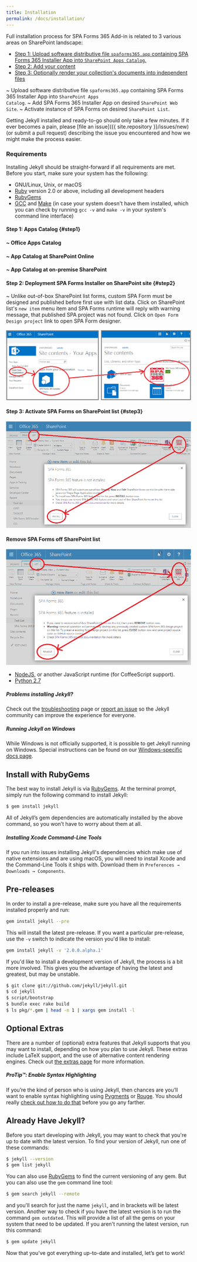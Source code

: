 ```yaml
---
title: Installation
permalink: /docs/installation/
---
```


Full installation process for SPA Forms 365 Add-in is related to 3 various areas on SharePoint landscape:
* [Step 1: Upload software distributive file <code>spaforms365.app</code> containing SPA Forms 365 Installer App into <code>SharePoint Apps Catalog</code>.](#step1)
* [Step 2: Add your content](#step2)
* [Step 3: Optionally render your collection's documents into independent files](#step3)

~ Upload software distributive file <code>spaforms365.app</code> containing SPA Forms 365 Installer App into <code>SharePoint Apps Catalog</code>.
~ Add SPA Forms 365 Installer App on desired <code>SharePoint Web Site</code>.
~ Activate instance of SPA Forms on desired <code>SharePoint List</code>.

 Getting Jekyll installed and ready-to-go should only take a few minutes.
If it ever becomes a pain, please [file an issue]({{ site.repository }}/issues/new)
(or submit a pull request) describing the issue you
encountered and how we might make the process easier.

### Requirements

Installing Jekyll should be straight-forward if all requirements are met.
Before you start, make sure your system has the following:

- GNU/Linux, Unix, or macOS
- [Ruby](https://www.ruby-lang.org/en/downloads/) version 2.0 or above, including all development
  headers
- [RubyGems](https://rubygems.org/pages/download)
- [GCC](https://gcc.gnu.org/install/) and [Make](https://www.gnu.org/software/make/) (in case your system doesn't have them installed, which you can check by running `gcc -v` and `make -v` in your system's command line interface)

#### Step 1: Apps Catalog {#step1}

#### ~ Office Apps Catalog

#### ~ App Catalog at SharePoint Online 

#### ~ App Catalog at on-premise SharePoint 

#### Step 2: Deployment SPA Forms Installer on SharePoint site {#step2}
~ Unlike out-of-box SharePoint list forms, custom SPA Form must be designed and published before first use with list data. Click on SharePoint list's <code>new item</code> menu item and SPA Forms runtime will reply with warning message, that published SPA project was not found. Click on <code>Open Form Design project</code> link to open SPA Form designer.
<br/>
<br/>
![Image of Add Installer](/img/form-addinstaller.png)
#### Step 3: Activate SPA Forms on SharePoint list {#step3}
![Image of Activate Instance](/img/SPSForms365Installer1.PNG)
#### Remove SPA Forms off SharePoint list
![Image of Remove Instance](/img/form-remove.PNG)

- [NodeJS](https://nodejs.org/), or another JavaScript runtime (for CoffeeScript support).
- [Python 2.7](https://www.python.org/downloads/)

<div class="note info">
  <h5>Problems installing Jekyll?</h5>
  <p>
    Check out the <a href="../troubleshooting/">troubleshooting</a> page or
    <a href="{{ site.repository }}/issues/new">report an issue</a> so the
    Jekyll community can improve the experience for everyone.
  </p>
</div>

<div class="note info">
  <h5>Running Jekyll on Windows</h5>
  <p>
    While Windows is not officially supported, it is possible to get Jekyll running
    on Windows. Special instructions can be found on our
    <a href="../windows/#installation">Windows-specific docs page</a>.
  </p>
</div>

## Install with RubyGems

The best way to install Jekyll is via
[RubyGems](https://rubygems.org/pages/download). At the terminal prompt,
simply run the following command to install Jekyll:

```sh
$ gem install jekyll
```

All of Jekyll’s gem dependencies are automatically installed by the above
command, so you won’t have to worry about them at all.

<div class="note info">
  <h5>Installing Xcode Command-Line Tools</h5>
  <p>
    If you run into issues installing Jekyll's dependencies which make use of
    native extensions and are using macOS, you will need to install Xcode
    and the Command-Line Tools it ships with. Download them in
    <code>Preferences &#8594; Downloads &#8594; Components</code>.
  </p>
</div>

## Pre-releases

In order to install a pre-release, make sure you have all the requirements
installed properly and run:

```sh
gem install jekyll --pre
```

This will install the latest pre-release. If you want a particular pre-release,
use the `-v` switch to indicate the version you'd like to install:

```sh
gem install jekyll -v '2.0.0.alpha.1'
```

If you'd like to install a development version of Jekyll, the process is a bit
more involved. This gives you the advantage of having the latest and greatest,
but may be unstable.

```sh
$ git clone git://github.com/jekyll/jekyll.git
$ cd jekyll
$ script/bootstrap
$ bundle exec rake build
$ ls pkg/*.gem | head -n 1 | xargs gem install -l
```

## Optional Extras

There are a number of (optional) extra features that Jekyll supports that you
may want to install, depending on how you plan to use Jekyll. These extras
include LaTeX support, and the use of alternative content rendering engines.
Check out [the extras page](../extras/) for more information.

<div class="note">
  <h5>ProTip™: Enable Syntax Highlighting</h5>
  <p>
    If you’re the kind of person who is using Jekyll, then chances are you’ll
    want to enable syntax highlighting using <a href="http://pygments.org/">Pygments</a>
    or <a href="https://github.com/jayferd/rouge">Rouge</a>. You should really
    <a href="../templates/#code-snippet-highlighting">check out how to
    do that</a> before you go any farther.
  </p>
</div>

## Already Have Jekyll?

Before you start developing with Jekyll, you may want to check that you're up to date with the latest version. To find your version of Jekyll, run one of these commands:

```sh
$ jekyll --version
$ gem list jekyll
```

You can also use [RubyGems](https://rubygems.org/gems/jekyll) to find the current versioning of any gem. But you can also use the `gem` command line tool:

```sh
$ gem search jekyll --remote
```

and you'll search for just the name `jekyll`, and in brackets will be latest version. Another way to check if you have the latest version is to run the command `gem outdated`. This will provide a list of all the gems on your system that need to be updated. If you aren't running the latest version, run this command:

```sh
$ gem update jekyll
```

Now that you’ve got everything up-to-date and installed, let’s get to work!
